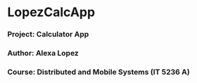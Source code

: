 # LopezCalcApp
### Project: Calculator App
### Author: Alexa Lopez
### Course: Distributed and Mobile Systems (IT 5236 A)

